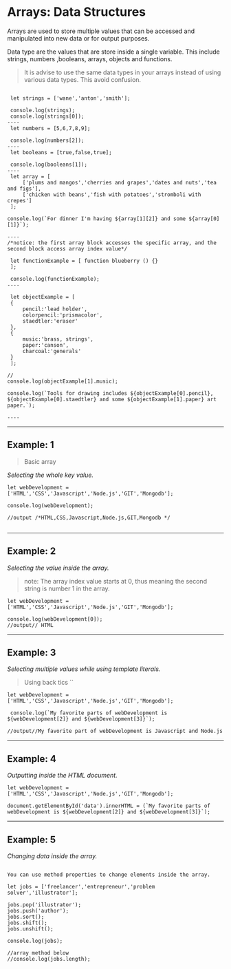 # Arrays: Data Structures

Arrays are used to store multiple values that can be accessed and manipulated into new data or for output purposes. 

Data type are the values that are store inside a single variable. This include strings, numbers ,booleans, arrays, objects and functions.

> It is advise to use the same data types in your arrays instead of using various data types. This avoid confusion.

```

 let strings = ['wane','anton','smith'];

 console.log(strings);
 console.log(strings[0]);
----
 let numbers = [5,6,7,8,9];

 console.log(numbers[2]);
----
 let booleans = [true,false,true];

 console.log(booleans[1]);
----
 let array = [
     ['plums and mangos','cherries and grapes','dates and nuts','tea and figs'],
     ['chicken with beans','fish with potatoes','stromboli with crepes']
 ];

console.log(`For dinner I'm having ${array[1][2]} and some ${array[0][1]}`);

----
/*notice: the first array block accesses the specific array, and the second block access array index value*/

 let functionExample = [ function blueberry () {}
 ];

 console.log(functionExample);
----
 
 let objectExample = [
 {
     pencil:'lead holder',
     colorpencil:'prismacolor',
     staedtler:'eraser'
 },
 {
     music:'brass, strings',
     paper:'canson',
     charcoal:'generals'
 }
 ];

//
console.log(objectExample[1].music);

console.log(`Tools for drawing includes ${objectExample[0].pencil}, ${objectExample[0].staedtler} and some ${objectExample[1].paper} art paper.`);

----
```


---

## Example: 1

> Basic array

_Selecting the whole key value._ 

```
let webDevelopment = ['HTML','CSS','Javascript','Node.js','GIT','Mongodb'];

console.log(webDevelopment);

//output /*HTML,CSS,Javascript,Node.js,GIT,Mongodb */


```
---
## Example: 2

_Selecting the value inside the array._ 


> note: The array index value starts at 0, thus meaning the second string is number 1 in the array.
```
let webDevelopment = ['HTML','CSS','Javascript','Node.js','GIT','Mongodb'];

console.log(webDevelopment[0]);
//output// HTML
```
---
## Example: 3

_Selecting multiple values while using template literals._

>Using back tics `` 
```
let webDevelopment = ['HTML','CSS','Javascript','Node.js','GIT','Mongodb'];

 console.log(`My favorite parts of webDevelopment is ${webDevelopment[2]} and ${webDevelopment[3]}`);

//output//My favorite part of webDevelopment is Javascript and Node.js
```

---
## Example: 4

_Outputting inside the HTML document._

```
let webDevelopment = ['HTML','CSS','Javascript','Node.js','GIT','Mongodb'];

document.getElementById('data').innerHTML = (`My favorite parts of webDevelopment is ${webDevelopment[2]} and ${webDevelopment[3]}`);

```

---
## Example: 5

_Changing data inside the array._
```

You can use method properties to change elements inside the array.

let jobs = ['freelancer','entrepreneur','problem solver','illustrator'];

jobs.pop('illustrator');
jobs.push('author');
jobs.sort();
jobs.shift();
jobs.unshift();

console.log(jobs);

//array method below
//console.log(jobs.length);


```